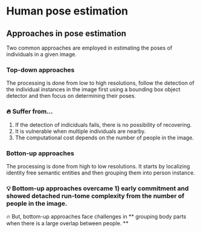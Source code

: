 # Human pose estimation  
## Approaches in pose estimation  
Two common approaches are employed in estimating the poses of individuals in a given image.  

### Top-down approaches  
The processing is done from low to high resolutions, follow the detection of the individual instances in the image first using a bounding box object detector and then focus on determining their poses.  

### 🔥 Suffer from...  
1) If the detection of indiciduals fails, there is no possibility of recovering.
2) It is vulnerable when multiple individuals are nearby.
3) The computational cost depends on the number of people in the image.


### Botton-up approaches  
The processing is done from high to low resolutions. It starts by localizing identity free semantic entities and then grouping them into person instance.  

### 💡 Bottom-up approaches overcame 1) early commitment and showed detached run-tome complexity from the number of people in the image.  
🔥 But, bottom-up approaches face challenges in ** grouping body parts when there is a large overlap between people. **

